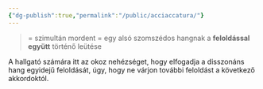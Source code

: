 ```yaml
---
{"dg-publish":true,"permalink":"/public/acciaccatura/"}
---
```


> = szimultán mordent
> = egy alsó szomszédos hangnak a **feloldással együtt** történő leütése

A hallgató számára itt az okoz nehézséget, hogy elfogadja a disszonáns hang egyidejű feloldását, úgy, hogy ne várjon további feloldást a következő akkordoktól.